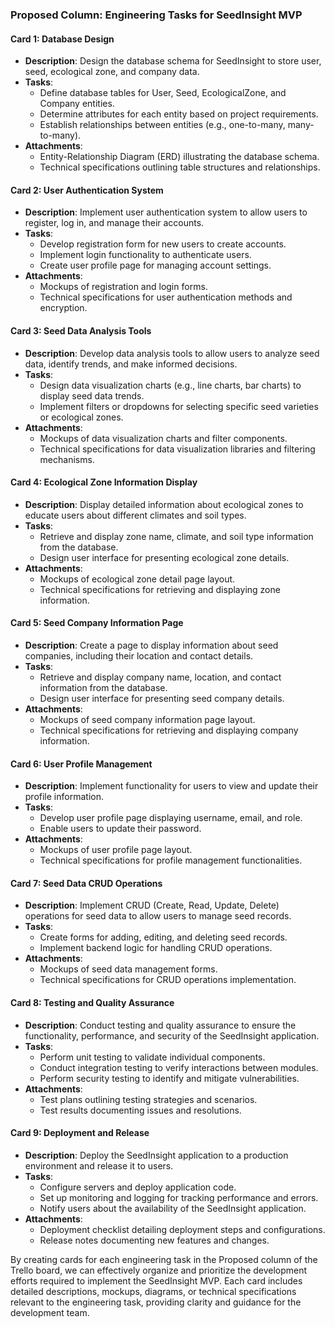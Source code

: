 ### Proposed Column: Engineering Tasks for SeedInsight MVP

#### Card 1: Database Design
- **Description**: Design the database schema for SeedInsight to store user, seed, ecological zone, and company data.
- **Tasks**:
  - Define database tables for User, Seed, EcologicalZone, and Company entities.
  - Determine attributes for each entity based on project requirements.
  - Establish relationships between entities (e.g., one-to-many, many-to-many).
- **Attachments**:
  - Entity-Relationship Diagram (ERD) illustrating the database schema.
  - Technical specifications outlining table structures and relationships.

#### Card 2: User Authentication System
- **Description**: Implement user authentication system to allow users to register, log in, and manage their accounts.
- **Tasks**:
  - Develop registration form for new users to create accounts.
  - Implement login functionality to authenticate users.
  - Create user profile page for managing account settings.
- **Attachments**:
  - Mockups of registration and login forms.
  - Technical specifications for user authentication methods and encryption.

#### Card 3: Seed Data Analysis Tools
- **Description**: Develop data analysis tools to allow users to analyze seed data, identify trends, and make informed decisions.
- **Tasks**:
  - Design data visualization charts (e.g., line charts, bar charts) to display seed data trends.
  - Implement filters or dropdowns for selecting specific seed varieties or ecological zones.
- **Attachments**:
  - Mockups of data visualization charts and filter components.
  - Technical specifications for data visualization libraries and filtering mechanisms.

#### Card 4: Ecological Zone Information Display
- **Description**: Display detailed information about ecological zones to educate users about different climates and soil types.
- **Tasks**:
  - Retrieve and display zone name, climate, and soil type information from the database.
  - Design user interface for presenting ecological zone details.
- **Attachments**:
  - Mockups of ecological zone detail page layout.
  - Technical specifications for retrieving and displaying zone information.

#### Card 5: Seed Company Information Page
- **Description**: Create a page to display information about seed companies, including their location and contact details.
- **Tasks**:
  - Retrieve and display company name, location, and contact information from the database.
  - Design user interface for presenting seed company details.
- **Attachments**:
  - Mockups of seed company information page layout.
  - Technical specifications for retrieving and displaying company information.

#### Card 6: User Profile Management
- **Description**: Implement functionality for users to view and update their profile information.
- **Tasks**:
  - Develop user profile page displaying username, email, and role.
  - Enable users to update their password.
- **Attachments**:
  - Mockups of user profile page layout.
  - Technical specifications for profile management functionalities.

#### Card 7: Seed Data CRUD Operations
- **Description**: Implement CRUD (Create, Read, Update, Delete) operations for seed data to allow users to manage seed records.
- **Tasks**:
  - Create forms for adding, editing, and deleting seed records.
  - Implement backend logic for handling CRUD operations.
- **Attachments**:
  - Mockups of seed data management forms.
  - Technical specifications for CRUD operations implementation.

#### Card 8: Testing and Quality Assurance
- **Description**: Conduct testing and quality assurance to ensure the functionality, performance, and security of the SeedInsight application.
- **Tasks**:
  - Perform unit testing to validate individual components.
  - Conduct integration testing to verify interactions between modules.
  - Perform security testing to identify and mitigate vulnerabilities.
- **Attachments**:
  - Test plans outlining testing strategies and scenarios.
  - Test results documenting issues and resolutions.

#### Card 9: Deployment and Release
- **Description**: Deploy the SeedInsight application to a production environment and release it to users.
- **Tasks**:
  - Configure servers and deploy application code.
  - Set up monitoring and logging for tracking performance and errors.
  - Notify users about the availability of the SeedInsight application.
- **Attachments**:
  - Deployment checklist detailing deployment steps and configurations.
  - Release notes documenting new features and changes.

By creating cards for each engineering task in the Proposed column of the Trello board, we can effectively organize and prioritize the development efforts required to implement the SeedInsight MVP. Each card includes detailed descriptions, mockups, diagrams, or technical specifications relevant to the engineering task, providing clarity and guidance for the development team.
